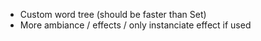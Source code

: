 - Custom word tree (should be faster than Set)
- More ambiance / effects / only instanciate effect if used
